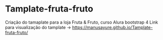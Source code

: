 # Tamplate-fruta-fruto
Criação do tamaplate para a loja Fruta &amp; Fruto, curso Alura bootstrap 4
Link para visualização do tamplate -> https://manusayure.github.io/Tamplate-fruta-fruto/
